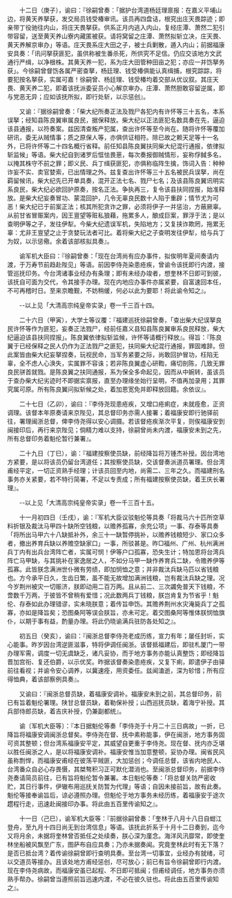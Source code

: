 <!-- { "loadSidebar": true } -->
　　十二日（庚子），谕曰：『徐嗣曾奏：「据护台湾道杨廷理禀报：在嘉义平埔山边，将黄天养拏获，发交局员钱受椿审讯。该员再四盘诘，根究出庄天畏踪迹；即亲带丁役驰往内山，将庄天畏拏获。供系正月内逃入内山，复经庄潭、萧然二犯引带容留，送至黄天养山寮内藏匿被获。请将窝留之庄潭、萧然拟斩立决，庄天畏、黄天养解京审办」等语。庄天畏系庄大田之子，被士兵剿散，遁入内山；前据福康安具奏：「讯问拏获匪犯，虽供称被生番杀死，所供究不足信。仍应交该地方文武通行严缉，以净根株。其黄天养一犯，系为庄大田管种田亩之犯；亦应一并饬拏务获」。今徐嗣曾督饬各属严密查拏，杨廷理、钱受椿俱能认真缉捕，根究踪踪，将要犯按名拏获，实属可嘉！徐嗣曾、杨廷理、钱受椿均着交部从优议叙。其庄天畏、黄天养二犯，即着该抚派委妥员小心解京审办。庄潭、萧然胆敢容留逆属，即与党恶无异；应如该抚所拟，即行处斩，以示惩创』。

　　又谕：『据徐嗣曾奏：「柴大纪所奏正法及戮尸各犯内有许怀等三十五名，本系误拏；经知县陈良翼审属良民，据保释放。柴大纪以正法匪犯名数具奏在先，逼迫该县通报，以符奏案。兹因清查叛产犯属，查出许怀等至今尚在。随将许怀等覆加研讯，委无从贼情事；质之原保人等，亦俱供证相符。除已故之赖天足等十一名外，已将许怀等二十四名概行省释。前任知县陈良翼扶同柴大纪混行通报，依律拟斩监候」等语。柴大纪自到诸罗后恇怯畏葸，每次奏报御贼情形，妄称俘馘多名，以掩其株守不前之罪；即义民、兵丁缉获匪犯，亦俱称临阵生擒，饰词入告：种种诈妄不实、卖官婪索，已出情理之外。兹复查出许怀等三十五名被民兵误拏，尚在羁留候讯，柴大纪先已开单具奏，混开正法七名、戮尸七名；及该县陈良翼讯明实系良民，柴大纪必欲回护原奏，按名正法。争执再三，复令该县扶同捏报，始准释放。是柴大纪妄奏冒功、蒙混回护，几令无辜良民数十人陷于重辟；情节尤为可恶！柴大纪已于前案正法；核其所犯贪诈之罪，必须将伊子一并惩治，方蔽厥辜。从前甘省冒赈案内，因王亶望等赃私狼藉，拖累多人，酿成巨案，罪浮于法；是以查明伊等之子，发往伊犁。今柴大纪遗误军机，失陷地方；又复挟诈欺罔，拖累无辜：尤非王亶望之止于贪婪玩法者可比。着将柴大纪之子查明发往伊犁，给与兵丁为奴，以示惩儆。余着该部核拟具奏』。

　　谕军机大臣曰：『徐嗣曾奏：「现在台湾尚有应办事件，拟俟明年夏间奏请内渡，于万寿节前趋赴陛见」等语。前因李侍尧染患疮疾，曾谕令该抚即行内渡，接管巡抚印务。今台湾诸事业经办有条理；即有未经办竣者，想奎林不日即可到彼，该抚自可面为交代，令其接手办理。现在内地应办事件亦属紧要，自富速回本任，不可再稽时日。至来京瞻觐，不妨稍缓，何必以此为要耶！将此谕令知之』。

　　--以上见「大清高宗纯皇帝实录」卷一千三百十四。

　　二十六日（甲寅），大学士等议覆：『福建巡抚徐嗣曾奏，「查出柴大纪误拏良民许怀等作为匪犯，妄奏正法戮尸，经前任嘉义县知县陈良翼审系良民释放，柴大纪逼迫该县扶同捏报」。陈良翼依律拟斩监候，许怀等请概行释放』。得旨：『陈良翼于已经保释之民人仍作为正法戮尸之匪犯，扶同柴大纪混行通报，罪固难辞。但此案皆由柴大纪妄拏捏奏，玩视民命，当军务紧要之际，尚敢回护冒功，枉陷无辜，全不虑人心涣失，实属罪不容诛；若非陈良翼虚心研鞫，痛切剖陈，几致无罪良民骈首就戮。是陈良翼之扶同通报，系为保全多命起见，因而从中婉转，虽该员于查办柴大纪劣迹时不即据实禀报，直至办理缘坐始行呈明，不值再加录用；其罪究属可原。所有陈良翼问拟斩候之处，着加恩宽免并即释放回籍。余依议』。

　　二十七日（乙卯），谕曰：『李侍尧现患疮疾，又增口疮痢症，未就痊愈，正资调理。该督本年原奏请来京陛见，其总督印务亦需人接署；着福康安即行驰驿前往，署理闽浙总督，俾李侍尧得以安心调摄。若该督疮疾渐次平复，则俟福康安到闽接印后，再行来京陛见；倘精力难以支持，徐嗣曾尚未内渡，福康安未到之先，所有总督印务着魁伦暂行兼署』。

　　二十九日（丁巳），谕：『福建按察使员缺，前经降旨将万锺杰补授。因台湾地方紧要，是以将该员仍留台湾道任；其按察使员缺，交该督奏派道员署理。但台湾甫经平定，一切正资熟手经理；计该员回至内地，尚需二、三年之久。而福建刑名事务亦关紧要，若不特行简署，不足以专责成；所有福建按察使员缺，着王庆长署理』。

　　--以上见「大清高宗纯皇帝实录」卷一千三百十五。

　　十一月初四日（壬戌），谕：『军机大臣议驳魁伦等具奏「将裁马六十匹所空草料折银及裁汰马甲四十缺所空钱粮，以赡养孤寡，余充公项」一事、存泰等具奏「将所出马甲六十八缺抵补外，余三十一缺暂停挑补，以赡养钱粮短少、家口众多者，撤出养育兵缺以养赡空缺家口」一事，所驳甚是。昨□福州、广州、杭州满洲兵丁内有出兵台湾阵亡者，实属可悯！伊等户口孤寡，恐失生计；特加恩将台湾兵阵亡马甲缺，与其挑补在家逸居之人，不如分马甲一缺作养育兵二缺，令赡养伊等孤寡。此皆朕念满洲世仆微有劳绩，即加悯恤之意；并非裁汰兵缺马匹以省钱粮也。方今承平日久，生齿日繁，虽不能无故增加满洲钱粮，岂有裁汰兵缺之理。况今岁荆州被灾一切赈济，朕即动用二百万两。且从前二、三次蠲免普天下钱粮，不啻数千万两，于彼皆不曾稍有爱惜；况此数两兵丁钱粮，朕岂肯复为节省乎！魁伦、存泰如此办理错谬，实未晓朕意；着传旨申饬。其赡养荆州水灾淹毙兵丁之孤寡，亦如是降旨矣；恐图桑阿等误会朕旨，亦未可定。着交图桑阿等惟体朕悯恤旗仆，以期于事有益，酌量办理。将此仍晓谕满兵驻防各处知之』。

　　初五日（癸亥），谕曰：『闽浙总督李侍尧老成历练，宣力有年；屡任封圻，实心能事。昨岁因台湾逆匪滋事，特将伊调任闽浙。该督抵福建后，即驻札厦门一带办理军需，调度一切无虞缺乏，诸凡妥协，而于地方事务亦能认真整饬；即经降旨晋加宫衔、复还伯爵，以示优奖。昨据该督奏染患疮疾，又复下痢，即遣伊子由驿前往看视；并谕令安心调养，以冀速痊，用资委任。兹闻溘逝，深为轸惜；所有应得恤典，着该部察例具奏』。

　　又谕曰：『闽浙总督员缺，着福康安调补。福康安未到之前，其总督印务，前已有旨着魁伦署理。陕甘总督员缺，着勒保补授；山西巡抚员缺，着海宁补授。其兵部侍郎员缺，着吉庆补授，仍兼副都统』。

　　谕〔军机大臣等〕：『本日据魁伦等奏「李侍尧于十月二十三日病故」一折，已降旨将福康安调闽浙总督矣。李侍尧在督、抚中素称能事，伊在闽浙，地方事务固可资其整顿；但台湾系福康安平定，其威望自更重于李侍尧。现在督、抚内亦乏堪以胜任闽浙之人，是以将福康安调补。福康安惟当加意整顿，妥协办理。闽省民风虽称剽悍，而福康安甫经在彼荡平贼匪，大加惩创；今调任总督，该省内地民人、台湾番众自必心存畏慑，其桀骜积习正可默化潜消也。至闽浙总督印务，前据李侍尧奏请简员前往，已有旨将魁伦暂令兼署。本日魁伦等奏：「将总督关防严密收贮，其日行事件，伊辙布用巡抚关防暂为代理」等语；自因未接前旨，故有此奏。魁伦等接奉谕旨后，谅必遵照办理。但魁伦于地方事务未经历练，着福康安于途次趱程行走，迅速赴闽接印办事。将此由五百里传谕知之』。

　　十一日（己巳），谕军机大臣等：『前据徐嗣曾奏：「奎林于八月十八日自蚶江登舟，至九月十四日尚无到台湾信息」等语。该抚此折系于十月十二日奏到，迄今又将月余，未据将奎林曾否抵任之处续奏，朕心深为廑念。海洋风汛靡常，即使奎林坐船被风飘至广东，图萨布自应具奏；乃亦未据奏闻。究竟奎林此时有无下落？是否已抵台湾？着传谕徐嗣曾即行查明具奏。至台湾一切事宜，业经办有就绪，可以交道员等接办。且该处地方甫经惩创，尽可放心；前已有旨令徐嗣曾即行内渡。现在李侍尧病故，而福康安虽已起程、不日即可抵闽；但甫经调任，地方事务亦须熟手帮办。徐嗣曾当遵照前旨迅速内渡，不必在彼久驻也。将此由五百里传谕知之』。

